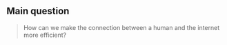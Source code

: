 ## Main question
> How can we make the connection between a human and the internet more efficient?

